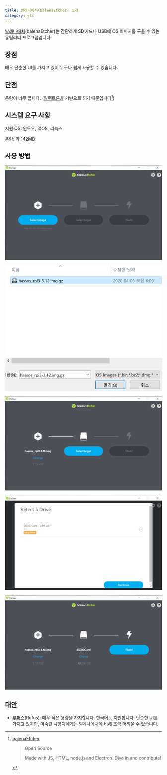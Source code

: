 ```yaml
---
title: 발레나에처(balenaEtcher) 소개
category: etc
---
```


[발레나에처]\(balenaEtcher)는 간단하게 SD 카드나 USB에 OS 이미지를 구울 수 있는 유틸리티 프로그램입니다.

[발레나에처]: https://www.balena.io/etcher/

## 장점

매우 단순한 UI를 가지고 있어 누구나 쉽게 사용할 수 있습니다.

## 단점

용량이 너무 큽니다. ([일렉트론](https://www.electronjs.org/)을 기반으로 하기 때문입니다[^electron])

[^electron]: [balenaEtcher](https://www.balena.io/etcher/)

    > Open Source
    >
    > Made with JS, HTML, node.js and Electron. Dive in and contribute!

## 시스템 요구 사항

지원 OS: 윈도우, 맥OS, 리눅스

용량: 약 142MB

## 사용 방법

![](/assets/2020-05-07-balena-etcher-intro/balena-etcher-1.png)

![](/assets/2020-05-07-balena-etcher-intro/balena-etcher-2.png)

![](/assets/2020-05-07-balena-etcher-intro/balena-etcher-3.png)

![](/assets/2020-05-07-balena-etcher-intro/balena-etcher-4.png)

![](/assets/2020-05-07-balena-etcher-intro/balena-etcher-5.png)

## 대안

- [루퍼스](https://rufus.ie/)(Rufus): 매우 적은 용량을 차지합니다. 한국어도 지원합니다. 단순한 UI를 가지고 있지만, 미숙련 사용자에게는 [발레나에처]에 비해 조금 어려울 수 있습니다.
